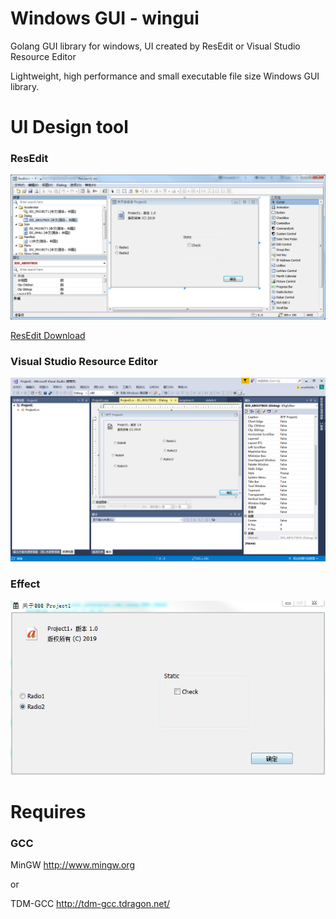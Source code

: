 

# Windows GUI - wingui
Golang GUI library for windows, UI created by ResEdit or Visual Studio Resource Editor

Lightweight, high performance and small executable file size Windows GUI library.

# UI Design tool

### ResEdit
![resedit](res/resedit.png)

[ResEdit Download](http://www.resedit.net/)


### Visual Studio Resource Editor

![vsreseditor](res/vsreseditor.png)


### Effect
![resedit](res/resedit_show.png)


# Requires

### GCC

MinGW
http://www.mingw.org

or 

TDM-GCC
http://tdm-gcc.tdragon.net/




